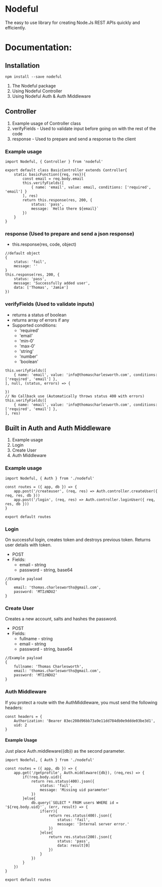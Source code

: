 # Nodeful

The easy to use library for creating Node.Js REST APIs quickly and efficiently.

# Documentation:

## Installation
```
npm install --save nodeful
```

1. The Nodeful package
2. Using Nodeful Controller
3. Using Nodeful Auth & Auth Middleware

## Controller

1. Example usage of Controller class
2. verifyFields - Used to validate input before going on with the rest of the code
3. response - Used to prepare and send a response to the client

### Example usage
```
import Nodeful, { Controller } from 'nodeful'

export default class BasicController extends Controller{
    static basicFunction({req, res}){
        const email = req.body.email
        this.verifyFields([
            { name: 'email', value: email, conditions: ['required', 'email'] }
        ], res)
        return this.response(res, 200, {
            status: 'pass',
            message: `Hello there ${email}`
        })
    }
}
```

### response (Used to prepare and send a json response)
- this.response(res, code, object)
```
//default object
{
    status: 'fail',
    message: ''
}
this.response(res, 200, {
    status: 'pass',
    message: 'Successfully added user',
    data: ['Thomas', 'Jamie']
})
```

### verifyFields (Used to validate inputs)
- returns a status of boolean
- returns array of errors if any
- Supported conditions: 
    - 'required'
    - 'email'
    - 'min-0' 
    - 'max-0'
    - 'string'
    - 'number'
    - 'boolean'
```
this.verifyFields([
    { name: 'email', value: 'info@thomascharlesworth.com', conditions: ['required', 'email'] },
], null, (status, errors) => {

})
// No Callback use (Automatically throws status 400 with errors)
this.verifyFields([
    { name: 'email', value: 'info@thomascharlesworth.com', conditions: ['required', 'email'] },
], res)
```

## Built in Auth and Auth Middleware

1. Example usage
2. Login
3. Create User
4. Auth Middleware

### Example usage
```
import Nodeful, { Auth } from './nodeful'

const routes = ({ app, db }) => {
    app.post('/createuser', (req, res) => Auth.controller.createUser({ req, res, db }))
    app.post('/login', (req, res) => Auth.controller.loginUser({ req, res, db }))
}

export default routes
```

### Login
On successful login, creates token and destroys previous token. Returns user details with token.
- POST
- Fields:
    - email - string
    - password - string, base64
```
//Example payload
{
    email: 'thomas.charlesworths@gmail.com',
    password: 'MTIzNDU2'
}
```
### Create User
Creates a new account, salts and hashes the password.
- POST
- Fields:
    - fullname - string
    - email - string
    - password - string, base64
```
//Example payload
{
    fullname: 'Thomas Charlesworth',
    email: 'thomas.charlesworths@gmail.com',
    password: 'MTIzNDU2'
}
```

### Auth Middleware
If you protect a route with the AuthMiddleware, you must send the following headers:
```
const headers = {
    Authorization: 'Bearer 83ec208d96bb73a9e11dd784db0e9ddde03be3d1',
    uid: 2
}
```
#### Example Usage
Just place Auth.middleware({db}) as the second parameter.
```
import Nodeful, { Auth } from './nodeful'

const routes = ({ app, db }) => {
    app.get('/getprofile', Auth.middleware({db}), (req,res) => {
        if(!req.body.uid){
            return res.status(400).json({
                status: 'fail',
                message: 'Missing uid parameter'
            })
        }else{
            db.query(`SELECT * FROM users WHERE id = '${req.body.uid}'`, (err, result) => {
                if(err){
                    return res.status(400).json({
                        status: 'fail',
                        message: 'Internal server error.'
                    })
                }else{
                    return res.status(200).json({
                        status: 'pass',
                        data: result[0]
                    }) 
                }
            })
        }
    })
}

export default routes
```